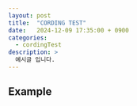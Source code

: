 ```yaml
---
layout: post
title:  "CORDING TEST"
date:   2024-12-09 17:35:00 + 0900
categories:
  - cordingTest
description: >
  예시글 입니다.
---
```

## Example
